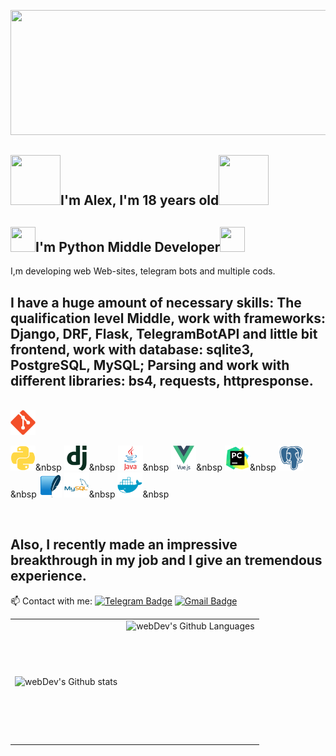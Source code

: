 <img src="https://media.giphy.com/media/58F3I3toCjPDcycntX/giphy.gif" width="1000" height="200"><br>

<img src="https://media.giphy.com/media/NJRnk63JCZ4BvCi6ZQ/giphy.gif" width="80" height="80">I'm Alex, I'm 18 years old<img src="https://media.giphy.com/media/NJRnk63JCZ4BvCi6ZQ/giphy.gif" width="80" height="80">
-----------------------------------------------------------------------------------------


<img src="https://media.giphy.com/media/SlKBbQNNZNfcPRWYW7/giphy.gif" width="40" height="40">I'm Python Middle Developer<img src="https://media.giphy.com/media/SlKBbQNNZNfcPRWYW7/giphy.gif" width="40" height="40">
-----------------------------------------------------------------------------------------

I,m developing web Web-sites, telegram bots and multiple cods.

I have a huge amount of necessary skills: The qualification level Middle, work with frameworks: Django, DRF, Flask, TelegramBotAPI and little bit frontend, work with database: sqlite3, PostgreSQL, MySQL; Parsing and work with different libraries: bs4, requests, httpresponse.
----------------------------------------------------------------------------------------
<br>
<div>
  <img src="https://github.com/devicons/devicon/blob/master/icons/git/git-original.svg" title="git" alt="git" width="40" height="40"/>&nbsp
  
  <img src="https://github.com/devicons/devicon/blob/master/icons/python/python-plain.svg" title="python" alt="python" width="40" height="40"/>&nbsp
  <img src="https://github.com/devicons/devicon/blob/master/icons/django/django-plain.svg" title="django" alt="django" width="40" height="40"/>&nbsp
  <img src="https://github.com/devicons/devicon/blob/master/icons/java/java-original-wordmark.svg" width="40" height="40"  title="Java" alt="sqlite"/>&nbsp
  <img src="https://github.com/devicons/devicon/blob/master/icons/vuejs/vuejs-original-wordmark.svg" width="40" height="40"  title="Vue.js" alt="sqlite"/>&nbsp
  <img src="https://github.com/devicons/devicon/blob/master/icons/pycharm/pycharm-original.svg" width="40" height="40"  title="pycharm" alt="sqlite"/>&nbsp
  <img src="https://github.com/devicons/devicon/blob/master/icons/postgresql/postgresql-plain.svg" title="postgresql" width="40" height="40" alt="postgresql"/>&nbsp
  <a href="https://www.sqlite.org/index.html" target="_blank" rel="noreferrer"><img src="https://github.com/devicons/devicon/blob/master/icons/sqlite/sqlite-original.svg" width="36" height="36" alt="sqlite" /></a>
   <img src="https://github.com/devicons/devicon/blob/master/icons/mysql/mysql-original-wordmark.svg" width="40" height="40"  title="Mysql" alt="sqlite"/>&nbsp
  <img src="https://github.com/devicons/devicon/blob/master/icons/docker/docker-plain.svg" width="40" height="40" title="docker" alt="docker"/>&nbsp
</div>
<br>


Also,
I recently made an impressive breakthrough in my job and I give an tremendous experience.
---------------------------------------------------------------------------------------

:mailbox: Contact with me: [![Telegram Badge](https://img.shields.io/badge/-looop111-blue?style=flat&logo=Telegram&logoColor=white)](https://t.me/looop111) [![Gmail Badge](https://img.shields.io/badge/-Gmail-red?style=flat&logo=Gmail&logoColor=white)](mailto:alex.yarosh.2005@gmail.com)


<table>
  <tr>
    <td>
      <img align="left" src="http://github-readme-streak-stats.herokuapp.com?user=Ruzakiiii&theme=dark&background=000000" alt="webDev's Github stats" />
    </td>
    <td>
      <img height="195px" align="right" alt="webDev's Github Languages" src="https://github-readme-stats-sigma-five.vercel.app/api/top-langs/?username=Ruzakiiii&layout=compact&layout=compact&theme=vision-friendly-dark" />
    </td>
  </tr>
</table>
